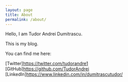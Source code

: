 ```yaml
---
layout: page
title: About
permalink: /about/
---
```


Hello, I am Tudor Andrei Dumitrascu.

This is my blog.

You can find me here:

[Twitter]https://twitter.com/tudorandre1
[GitHub]https://github.com/TudorAndrei
[LinkedIn]https://www.linkedin.com/in/dumitrascutudor/
